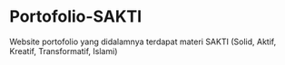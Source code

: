 # Portofolio-SAKTI
Website portofolio yang didalamnya terdapat materi SAKTI (Solid, Aktif, Kreatif, Transformatif, Islami)
